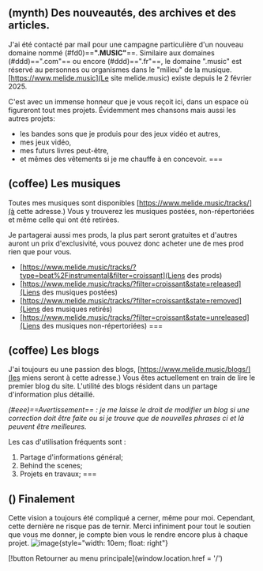 ## (mynth) Des nouveautés, des archives et des articles.
J'ai été contacté par mail pour une campagne particulière d'un nouveau domaine nommé (#fd0)==**".MUSIC"**==. Similaire aux domaines (#ddd)==".com"== ou encore (#ddd)==".fr"==, le domaine ".music" est réservé au personnes ou organismes dans le "milieu" de la musique. [https://www.melide.music](Le site melide.music) existe depuis le 2 février 2025. 

C'est avec un immense honneur que je vous reçoit ici, dans un espace où figureront tout mes projets. Évidemment mes chansons mais aussi les autres projets:
* les bandes sons que je produis pour des jeux vidéo et autres,
* mes jeux vidéo,
* mes futurs livres peut-être,
* et mêmes des vêtements si je me chauffe à en concevoir.
===
## (coffee) Les musiques
Toutes mes musiques sont disponibles [https://www.melide.music/tracks/](à cette adresse.) Vous y trouverez les musiques postées, non-répertoriées et même celle qui ont été retirées.

Je partagerai aussi mes prods, la plus part seront gratuites et d'autres auront un prix d'exclusivité, vous pouvez donc acheter une de mes prod rien que pour vous.

- [https://www.melide.music/tracks/?type=beat%2Finstrumental&filter=croissant](Liens des prods)
- [https://www.melide.music/tracks/?filter=croissant&state=released](Liens des musiques postées)
- [https://www.melide.music/tracks/?filter=croissant&state=removed](Liens des musiques retirés)
- [https://www.melide.music/tracks/?filter=croissant&state=unreleased](Liens des musiques non-répertoriées)
===
## (coffee) Les blogs
J'ai toujours eu une passion des blogs, [https://www.melide.music/blogs/](les miens seront à cette adresse.) Vous êtes actuellement en train de lire le premier blog du site. L'utilité des blogs résident dans un partage d'information plus détaillé.

*(#eee)==Avertissement== : je me laisse le droit de modifier un blog si une correction doit être faite ou si je trouve que de nouvelles phrases ci et là peuvent être meilleures.* 

Les cas d'utilisation fréquents sont :
1. Partage d'informations général;
2. Behind the scenes;
3. Projets en travaux;
===
## () Finalement
Cette vision a toujours été compliqué a cerner, même pour moi. Cependant, cette dernière ne risque pas de ternir. Merci infiniment pour tout le soutien que vous me donner, je compte bien vous le rendre encore plus à chaque projet. ![image](https://drive.google.com/thumbnail?sz=w1920&id=1TTneIg2l2nTtCcInK2Z8ReoFaViSxilY){style="width: 10em; float: right"}

[!button Retourner au menu principale](window.location.href = '/')